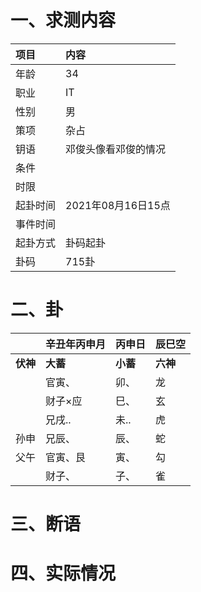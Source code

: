 # 一、求测内容
|项目|内容|
|:-|:-|
|年龄|34|
|职业|IT|
|性别|男|
|策项|杂占|
|钥语|邓俊头像看邓俊的情况|
|条件||
|时限||
|起卦时间|2021年08月16日15点|
|事件时间||
|起卦方式|卦码起卦|
|卦码|715卦|

# 二、卦
||辛丑年丙申月|丙申日|辰巳空|
|:-|:-|:-|:-|
|**伏神**|**大蓄**|**小蓄**|**六神**|
||官寅、|卯、|龙|
||财子×应|巳、|玄|
||兄戌..|未..|虎|
|孙申|兄辰、|辰、|蛇|
|父午|官寅、艮|寅、|勾|
||财子、|子、|雀|


# 三、断语

# 四、实际情况
